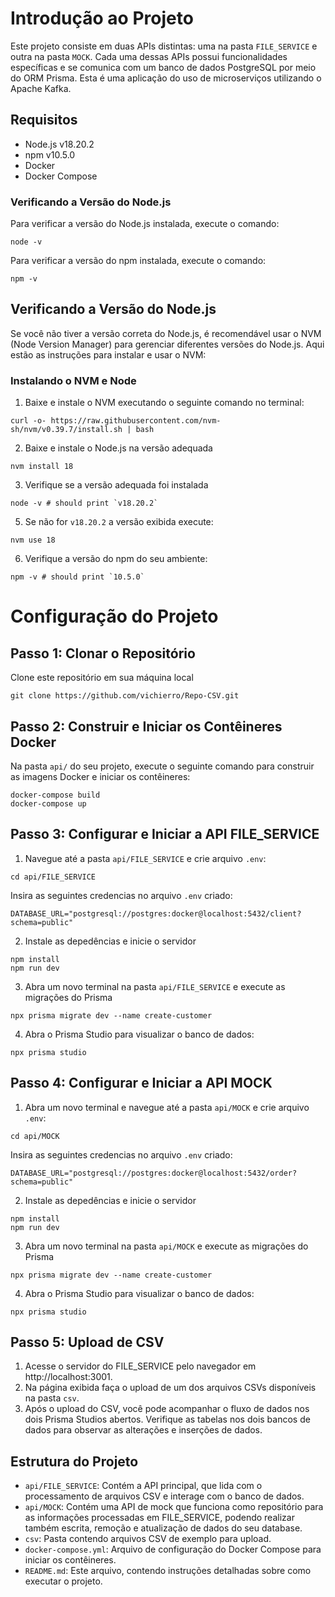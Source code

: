 # Introdução ao Projeto

Este projeto consiste em duas APIs distintas: uma na pasta `FILE_SERVICE` e outra na pasta `MOCK`. Cada uma dessas APIs possui funcionalidades específicas e se comunica com um banco de dados PostgreSQL por meio do ORM Prisma. Esta é uma aplicação do uso de microserviços utilizando o Apache Kafka.

## Requisitos

- Node.js v18.20.2
- npm v10.5.0
- Docker
- Docker Compose

### Verificando a Versão do Node.js

Para verificar a versão do Node.js instalada, execute o comando:

```
node -v
```
Para verificar a versão do npm instalada, execute o comando:
```
npm -v
```
## Verificando a Versão do Node.js
Se você não tiver a versão correta do Node.js, é recomendável usar o NVM (Node Version Manager) para gerenciar diferentes versões do Node.js. Aqui estão as instruções para instalar e usar o NVM:

### Instalando o NVM e Node
1. Baixe e instale o NVM executando o seguinte comando no terminal:
```
curl -o- https://raw.githubusercontent.com/nvm-sh/nvm/v0.39.7/install.sh | bash
```
2. Baixe e instale o Node.js na versão adequada
```
nvm install 18
```

3. Verifique se a versão adequada foi instalada
```
node -v # should print `v18.20.2`
```

5. Se não for `v18.20.2` a versão exibida execute:
```
nvm use 18
```

6. Verifique a versão do npm do seu ambiente:
```
npm -v # should print `10.5.0`
```

# Configuração do Projeto
## Passo 1: Clonar o Repositório
Clone este repositório em sua máquina local
```
git clone https://github.com/vichierro/Repo-CSV.git
```
## Passo 2: Construir e Iniciar os Contêineres Docker

Na pasta `api/` do seu projeto, execute o seguinte comando para construir as imagens Docker e iniciar os contêineres:
```
docker-compose build
docker-compose up
```
## Passo 3: Configurar e Iniciar a API FILE_SERVICE

1. Navegue até a pasta `api/FILE_SERVICE` e crie arquivo `.env`:
```
cd api/FILE_SERVICE
```
Insira as seguintes credencias no arquivo `.env` criado:
```
DATABASE_URL="postgresql://postgres:docker@localhost:5432/client?schema=public"
```
2. Instale as depedências e inicie o servidor
```
npm install
npm run dev
```
3. Abra um novo terminal na pasta `api/FILE_SERVICE` e execute as migrações do Prisma
```
npx prisma migrate dev --name create-customer
```
4. Abra o Prisma Studio para visualizar o banco de dados:
```
npx prisma studio
```
## Passo 4: Configurar e Iniciar a API MOCK

1. Abra um novo terminal e navegue até a pasta `api/MOCK` e crie arquivo `.env`:
```
cd api/MOCK
```
Insira as seguintes credencias no arquivo `.env` criado:
```
DATABASE_URL="postgresql://postgres:docker@localhost:5432/order?schema=public"
```
2. Instale as depedências e inicie o servidor
```
npm install
npm run dev
```
3. Abra um novo terminal na pasta `api/MOCK` e execute as migrações do Prisma
```
npx prisma migrate dev --name create-customer
```
4. Abra o Prisma Studio para visualizar o banco de dados:
```
npx prisma studio
```
## Passo 5: Upload de CSV
1. Acesse o servidor do FILE_SERVICE pelo navegador em http://localhost:3001.
2. Na página exibida faça o upload de um dos arquivos CSVs disponíveis na pasta `csv`.
3. Após o upload do CSV, você pode acompanhar o fluxo de dados nos dois Prisma Studios abertos. Verifique as tabelas nos dois bancos de dados para observar as alterações e inserções de dados.

## Estrutura do Projeto

- `api/FILE_SERVICE`: Contém a API principal, que lida com o processamento de arquivos CSV e interage com o banco de dados.
- `api/MOCK`: Contém uma API de mock que funciona como repositório para as informações processadas em FILE_SERVICE, podendo realizar também escrita, remoção e atualização de dados do seu database.
- `csv`: Pasta contendo arquivos CSV de exemplo para upload.
- `docker-compose.yml`: Arquivo de configuração do Docker Compose para iniciar os contêineres.
- `README.md`: Este arquivo, contendo instruções detalhadas sobre como executar o projeto.



